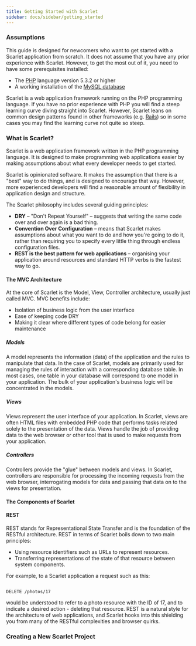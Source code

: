 ```yaml
---
title: Getting Started with Scarlet
sidebar: docs/sidebar/getting_started
---
```


### Assumptions

This guide is designed for newcomers who want to get started with a Scarlet application from scratch. It does not assume that you have any prior experience with Scarlet. However, to get the most out of it, you need to have some prerequisites installed:

* The [PHP](http://php.net/) language version 5.3.2 or higher
* A working installation of the [MySQL database](http://mysql.com/)

Scarlet is a web application framework running on the PHP programming language. If you have no prior experience with PHP you will find a steep learning curve diving straight into Scarlet. However, Scarlet leans on common design patterns found in other frameworks (e.g. [Rails](http://rubyonrails.com/)) so in some cases you may find the learning curve not quite so steep.


### What is Scarlet?

Scarlet is a web application framework written in the PHP programming language. It is designed to make programming web applications easier by making assumptions about what every developer needs to get started.

Scarlet is opinionated software. It makes the assumption that there is a "best" way to do things, and is designed to encourage that way. However, more experienced developers will find a reasonable amount of flexibility in application design and structure.

The Scarlet philosophy includes several guiding principles:

* **DRY** &ndash; "Don't Repeat Yourself" &ndash; suggests that writing the same code over and over again is a bad thing.
* **Convention Over Configuration** &ndash; means that Scarlet makes assumptions about what you want to do and how you're going to do it, rather than requiring you to specify every little thing through endless configuration files.
* **REST is the best pattern for web applications** &ndash; organising your application around resources and standard HTTP verbs is the fastest way to go.


#### The MVC Architecture

At the core of Scarlet is the Model, View, Controller architecture, usually just called MVC. MVC benefits include:

* Isolation of business logic from the user interface
* Ease of keeping code DRY
* Making it clear where different types of code belong for easier maintenance


##### Models

A model represents the information (data) of the application and the rules to manipulate that data. In the case of Scarlet, models are primarily used for managing the rules of interaction with a corresponding database table. In most cases, one table in your database will correspond to one model in your application. The bulk of your application's business logic will be concentrated in the models.


##### Views

Views represent the user interface of your application. In Scarlet, views are often HTML files with embedded PHP code that performs tasks related solely to the presentation of the data. Views handle the job of providing data to the web browser or other tool that is used to make requests from your application.


##### Controllers

Controllers provide the "glue" between models and views. In Scarlet, controllers are responsible for processing the incoming requests from the web browser, interrogating models for data and passing that data on to the views for presentation.


#### The Components of Scarlet




#### REST

REST stands for Representational State Transfer and is the foundation of the RESTful architecture. REST in terms of Scarlet boils down to two main principles:

* Using resource identifiers such as URLs to represent resources.
* Transferring representations of the state of that resource between system components.

For example, to a Scarlet application a request such as this:

<pre><code>
DELETE /photos/17
</code></pre>

would be understood to refer to a photo resource with the ID of 17, and to indicate a desired action - deleting that resource. REST is a natural style for the architecture of web applications, and Scarlet hooks into this shielding you from many of the RESTful complexities and browser quirks.


### Creating a New Scarlet Project